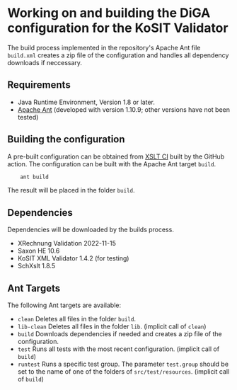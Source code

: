# Working on and building the DiGA configuration for the KoSIT Validator

The build process implemented in the repository's Apache Ant file `build.xml` creates a zip file of the configuration and handles all dependency downloads if neccessary.

## Requirements

+ Java Runtime Environment, Version 1.8 or later. 
+ [Apache Ant](https://ant.apache.org) (developed with version 1.10.9; other versions have not been tested)

## Building the configuration

A pre-built configuration can be obtained from 
[XSLT CI](https://github.com/ITSGGMBH/validator-configuration-diga/actions?query=workflow%3A%22XSLT+CI%22)
built by the GitHub action.
The configuration can be built with the Apache Ant target `build`.

```bat
    ant build
```

The result will be placed in the folder `build`.

## Dependencies

Dependencies will be downloaded by the builds process.

+ XRechnung Validation 2022-11-15
+ Saxon HE 10.6
+ KoSIT XML Validator 1.4.2 (for testing)
+ SchXslt 1.8.5

## Ant Targets

The following Ant targets are available:

* `clean` Deletes all files in the folder `build`.
* `lib-clean` Deletes all files in the folder `lib`. (implicit call of `clean`)
* `build` Downloads dependencies if needed and creates a zip file of the configuration.
* `test` Runs all tests with the most recent configuration. (implicit call of `build`)
* `runtest` Runs a specific test group. The parameter `test.group` should be set to the name of one of the folders of `src/test/resources`. (implicit call of `build`)
